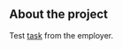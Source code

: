 ## About the project

Test [task](https://docs.google.com/document/d/1-4sU1cTsBeJA9JAowFFbfQ0ZXtz8f-ZghuJxj6qLKhA/edit) from the employer.